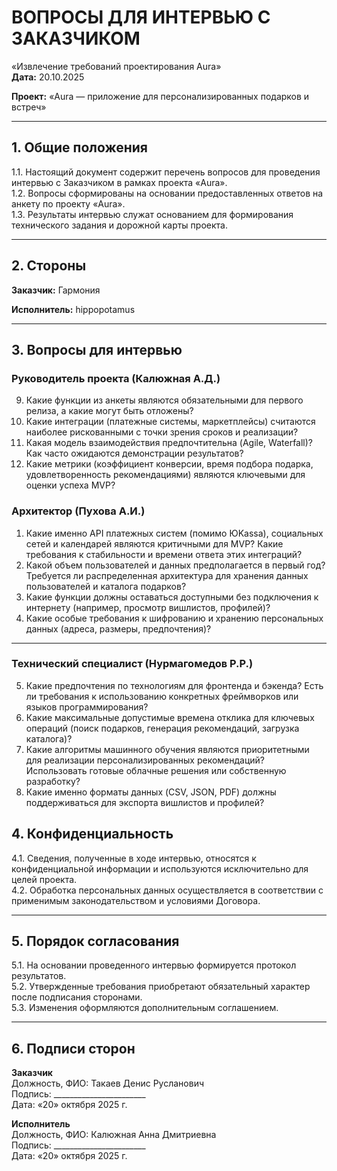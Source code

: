 # ВОПРОСЫ ДЛЯ ИНТЕРВЬЮ С ЗАКАЗЧИКОМ
«Извлечение требований проектирования Aura»  
**Дата:** 20.10.2025

**Проект:** «Aura — приложение для персонализированных подарков и встреч»

---

## 1. Общие положения
1.1. Настоящий документ содержит перечень вопросов для проведения интервью с Заказчиком в рамках проекта «Aura».  
1.2. Вопросы сформированы на основании предоставленных ответов на анкету по проекту «Aura».  
1.3. Результаты интервью служат основанием для формирования технического задания и дорожной карты проекта.

---

## 2. Стороны

**Заказчик:** Гармония

**Исполнитель:** hippopotamus

---

## 3. Вопросы для интервью

### Руководитель проекта (Калюжная А.Д.)

9. Какие функции из анкеты являются обязательными для первого релиза, а какие могут быть отложены?
10. Какие интеграции (платежные системы, маркетплейсы) считаются наиболее рискованными с точки зрения сроков и реализации?
11. Какая модель взаимодействия предпочтительна (Agile, Waterfall)? Как часто ожидаются демонстрации результатов?
12. Какие метрики (коэффициент конверсии, время подбора подарка, удовлетворенность рекомендациями) являются ключевыми для оценки успеха MVP?

### Архитектор (Пухова А.И.)

1. Какие именно API платежных систем (помимо ЮKassa), социальных сетей и календарей являются критичными для MVP? Какие требования к стабильности и времени ответа этих интеграций?
2. Какой объем пользователей и данных предполагается в первый год? Требуется ли распределенная архитектура для хранения данных пользователей и каталога подарков?
3. Какие функции должны оставаться доступными без подключения к интернету (например, просмотр вишлистов, профилей)?
4. Какие особые требования к шифрованию и хранению персональных данных (адреса, размеры, предпочтения)?
---

### Технический специалист (Нурмагомедов Р.Р.)
 
5. Какие предпочтения по технологиям для фронтенда и бэкенда? Есть ли требования к использованию конкретных фреймворков или языков программирования?
6. Какие максимальные допустимые времена отклика для ключевых операций (поиск подарков, генерация рекомендаций, загрузка каталога)?
7. Какие алгоритмы машинного обучения являются приоритетными для реализации персонализированных рекомендаций? Использовать готовые облачные решения или собственную разработку?
8. Какие именно форматы данных (CSV, JSON, PDF) должны поддерживаться для экспорта вишлистов и профилей?

## 4. Конфиденциальность
4.1. Сведения, полученные в ходе интервью, относятся к конфиденциальной информации и используются исключительно для целей проекта.  
4.2. Обработка персональных данных осуществляется в соответствии с применимым законодательством и условиями Договора.

---

## 5. Порядок согласования
5.1. На основании проведенного интервью формируется протокол результатов.  
5.2. Утвержденные требования приобретают обязательный характер после подписания сторонами.  
5.3. Изменения оформляются дополнительным соглашением.

---

## 6. Подписи сторон

**Заказчик**  
Должность, ФИО: Такаев Денис Русланович  
Подпись: _______________________  
Дата: «20» октября 2025 г.

**Исполнитель**  
Должность, ФИО: Калюжная Анна Дмитриевна  
Подпись: _______________________  
Дата: «20» октября 2025 г.
